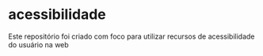 # acessibilidade
Este repositório foi criado com foco para utilizar recursos de acessibilidade do usuário na web
